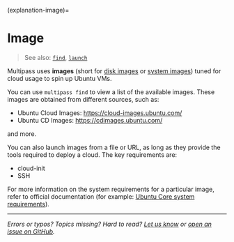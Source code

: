 (explanation-image)=
# Image

> See also: [`find`](/reference/command-line-interface/find), [`launch`](/reference/command-line-interface/launch)

Multipass uses **images** (short for [disk images](https://en.wikipedia.org/wiki/Disk_image) or [system images](https://en.wikipedia.org/wiki/System_image)) tuned for cloud usage to spin up Ubuntu VMs. 

You can use `multipass find` to view a list of the available images. These images are obtained from different sources, such as:
* Ubuntu Cloud Images: https://cloud-images.ubuntu.com/
* Ubuntu CD Images: https://cdimages.ubuntu.com/

and more. 

You can also launch images from a file or URL, as long as they provide the tools required to deploy a cloud. The key requirements are:
* cloud-init
* SSH

For more information on the system requirements for a particular image, refer to official documentation (for example: [Ubuntu Core system requirements](https://ubuntu.com/core/docs/system-requirements)).

---

*Errors or typos? Topics missing? Hard to read? <a href="https://docs.google.com/forms/d/e/1FAIpQLSd0XZDU9sbOCiljceh3rO_rkp6vazy2ZsIWgx4gsvl_Sec4Ig/viewform?usp=pp_url&entry.317501128=https://canonical.com/multipass/docs/image" target="_blank">Let us know</a> or <a href="https://github.com/canonical/multipass/issues/new/choose" target="_blank">open an issue on GitHub</a>.*

